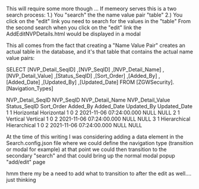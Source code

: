 ﻿This will require some more though ... If memeory serves this is a two search process:
	1.) You "search" the the name value pair "table" 
	2.) You click on the "edit" link you need to search for the values in the "table"
From the second search when you click on the "edit" link the AddEditNVPDetails.html would be
displayed in a modal

This all comes from the fact that creating a "Name Value Pair" creates an actual table in the
database, and it's that table that contains the actual name value pairs:

SELECT
	 [NVP_Detail_SeqID]
	,[NVP_SeqID]
	,[NVP_Detail_Name]
	,[NVP_Detail_Value]
	,[Status_SeqID]
	,[Sort_Order]
	,[Added_By]
	,[Added_Date]
	,[Updated_By]
	,[Updated_Date]
FROM [ZGWSecurity].[Navigation_Types]

NVP_Detail_SeqID	NVP_SeqID	NVP_Detail_Name	NVP_Detail_Value	Status_SeqID	Sort_Order	Added_By	Added_Date				Updated_By	Updated_Date
1					1			Horizontal		Horizontal			1				0			2			2021-11-06 07:24:00.000	NULL		NULL
2					1			Vertical		Vertical			1				0			2			2021-11-06 07:24:00.000	NULL		NULL
3					1			Hierarchical	Hierarchical		1				0			2			2021-11-06 07:24:00.000	NULL		NULL

At the time of this writing I was considering adding a data element in the Search.config.json file where
we could define the navigation type (transition or modal for example)
at that point we could then transition to the secondary "search" and that could bring
up the normal modal popup "add/edit" page

hmm there my be a need to add what to transition to after the edit as well.... just thinking